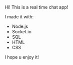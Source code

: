 Hi! This is a real time chat app!

I made it with:

- Node.js
- Socket.io
- SQL
- HTML
- CSS

I hope u enjoy it!
